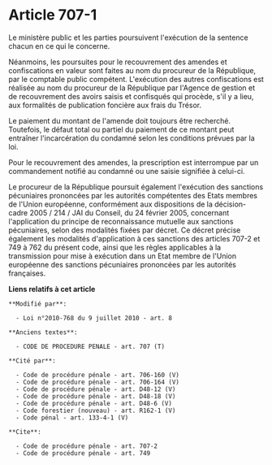 # Article 707-1

Le ministère public et les parties poursuivent l'exécution de la sentence chacun en ce qui le concerne. 

Néanmoins, les poursuites pour le recouvrement des amendes et confiscations en valeur sont faites au nom du procureur de la
République, par le comptable public compétent. L'exécution des autres confiscations est réalisée au nom du procureur de la
République par l'Agence de gestion et de recouvrement des avoirs saisis et confisqués qui procède, s'il y a lieu, aux
formalités de publication foncière aux frais du Trésor.

Le paiement du montant de l'amende doit toujours être recherché. Toutefois, le défaut total ou partiel du paiement de ce
montant peut entraîner l'incarcération du condamné selon les conditions prévues par la loi. 

Pour le recouvrement des amendes, la prescription est interrompue par un commandement notifié au condamné ou une saisie
signifiée à celui-ci. 

Le procureur de la République poursuit également l'exécution des sanctions pécuniaires prononcées par les autorités
compétentes des Etats membres de l'Union européenne, conformément aux dispositions de la décision-cadre 2005 / 214 / JAI du
Conseil, du 24 février 2005, concernant l'application du principe de reconnaissance mutuelle aux sanctions pécuniaires, selon
des modalités fixées par décret. Ce décret précise également les modalités d'application à ces sanctions des articles 707-2
et 749 à 762 du présent code, ainsi que les règles applicables à la transmission pour mise à exécution dans un Etat membre de
l'Union européenne des sanctions pécuniaires prononcées par les autorités françaises.

**Liens relatifs à cet article**

	**Modifié par**:

	  - Loi n°2010-768 du 9 juillet 2010 - art. 8

	**Anciens textes**:

	  - CODE DE PROCEDURE PENALE - art. 707 (T)

	**Cité par**:

	  - Code de procédure pénale - art. 706-160 (V)
	  - Code de procédure pénale - art. 706-164 (V)
	  - Code de procédure pénale - art. D48-12 (V)
	  - Code de procédure pénale - art. D48-18 (V)
	  - Code de procédure pénale - art. D48-6 (V)
	  - Code forestier (nouveau) - art. R162-1 (V)
	  - Code pénal - art. 133-4-1 (V)

	**Cite**:

	  - Code de procédure pénale - art. 707-2
	  - Code de procédure pénale - art. 749
